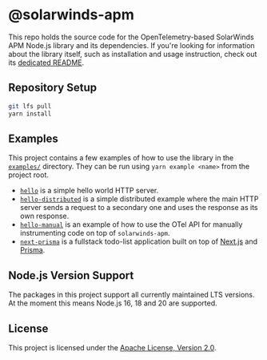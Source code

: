 # @solarwinds-apm

This repo holds the source code for the OpenTelemetry-based SolarWinds APM Node.js library and its dependencies. If you're looking for information about the library itself, such as installation and usage instruction, check out its [dedicated README](./packages/solarwinds-apm#README).

## Repository Setup

```sh
git lfs pull
yarn install
```

## Examples

This project contains a few examples of how to use the library in the [`examples/`](./examples/) directory. They can be run using `yarn example <name>` from the project root.

- [`hello`](./examples/hello) is a simple hello world HTTP server.
- [`hello-distributed`](./examples/hello-distributed/) is a simple distributed example where the main HTTP server sends a request to a secondary one and uses the response as its own response.
- [`hello-manual`](./examples/hello-manual/) is an example of how to use the OTel API for manually instrumenting code on top of `solarwinds-apm`.
- [`next-prisma`](./examples/next-prisma/) is a fullstack todo-list application built on top of [Next.js](https://nextjs.org) and [Prisma](https://prisma.io).

## Node.js Version Support

The packages in this project support all currently maintained LTS versions. At the moment this means Node.js 16, 18 and 20 are supported.

## License

This project is licensed under the [Apache License, Version 2.0](./LICENSE).

